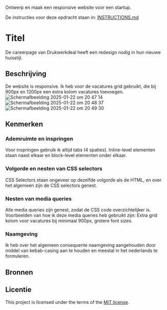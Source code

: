 Ontwerp en maak een responsive website voor een startup.

De instructies voor deze opdracht staan in: [INSTRUCTIONS.md](https://github.com/fdnd-task/the-startup-responsive-interactieve-website/blob/main/docs/INSTRUCTIONS.md)

# Titel
De careerpage van Drukwerkdeal heeft een redesign nodig in hun nieuwe huisstijl.

## Beschrijving
<!-- In de Beschrijving staat hoe je project er uit ziet, hoe het werkt en wat je er mee kan. -->
<!-- Voeg een mooie poster visual toe 📸 -->
<!-- Voeg een link toe naar Github Pages 🌐-->
De website is responsive. Ik heb voor de vacatures grid gebruikt, die bij 900px en 1200px een extra kolom vacatures toevoegen. 
![Scherm­afbeelding 2025-01-22 om 20 47 14](https://github.com/user-attachments/assets/ea0d14f6-c851-46d0-924a-213784a2c7ff)
![Scherm­afbeelding 2025-01-22 om 20 48 37](https://github.com/user-attachments/assets/fc35b49b-7297-473f-9213-947b07b1b4dc)
![Scherm­afbeelding 2025-01-22 om 20 49 30](https://github.com/user-attachments/assets/85b90d9e-0425-413d-b36b-e3cd405ce814)

## Kenmerken
<!-- Bij Kenmerken staat welke technieken zijn gebruikt en hoe. Wat is de HTML structuur? Wat zijn de belangrijkste dingen in CSS? Wat is er met JS gedaan en hoe? -->
### Ademruimte en inspringen
Voor inspringen gebruik ik altijd tabs (4 spaties). Inline-level elementen staan naast elkaar en block-level elementen onder elkaar.

### Volgorde en nesten van CSS selectors
CSS Selectors staan ongeveer op dezelfde volgorde als de HTML, en over het algemeen zijn de CSS selectors genest.

### Nesten van media queries
Alle media queries zijn genest, zodat de CSS code overzichtelijker is. Voorbeelden van hoe ik deze media queries heb gebruikt zijn: Extra grid kolom voor vacatures bij minimaal 900px, grotere font sizes.

### Naamgeving
Ik heb over het algemeen consequente naamgeving aangehouden door middel van kebab-casing aan te houden en meestal in het nederlands te formuleren.

## Bronnen

## Licentie

This project is licensed under the terms of the [MIT license](./LICENSE).


